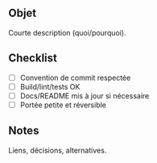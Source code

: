 ## Objet

Courte description (quoi/pourquoi).

## Checklist
- [ ] Convention de commit respectée
- [ ] Build/lint/tests OK
- [ ] Docs/README mis à jour si nécessaire
- [ ] Portée petite et réversible

## Notes
Liens, décisions, alternatives.
